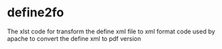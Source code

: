 # define2fo
The xlst code for transform the define xml file to xml format code used by apache to convert the define xml to pdf version

